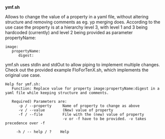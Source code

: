 **ymf.sh**

Allows to change the value of a property in a yaml file, without altering structure and removing comments as eg. yp merging does.
According to the use case the property is at a hierarchy level 3, with level 1 and 3 being hardcoded (currently) and level 2 being
provided as parameter propertyName:

    image:
       propertyName:
          digest: 

ymf.sh uses stdIn and stdOut to allow piping to implement multiple changes. Check out the provided example 
	FloForTenX.sh,
which implements the original use case. 


    Help for ymf.sh:
       Function: Replace value for property image:propertyName:digest in a yaml file while keeping structure and comments.

       Required) Parameters are:
          -p / --property     Name of property to change as above
          -v / --value        (New) value of property
          -f / --file         File with the (new) value of property
                              -v or -f have to be provided. -v takes precedence over -f

         -h / -- help / ?    Help
